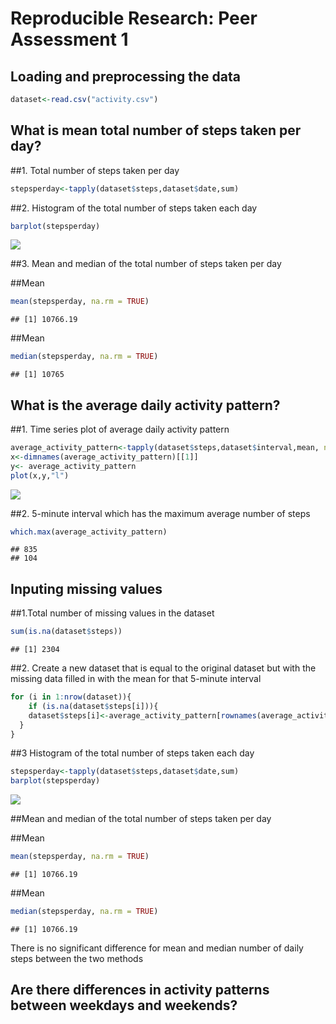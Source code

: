 # Reproducible Research: Peer Assessment 1


## Loading and preprocessing the data

```r
dataset<-read.csv("activity.csv")
```

## What is mean total number of steps taken per day?
##1. Total number of steps taken per day

```r
stepsperday<-tapply(dataset$steps,dataset$date,sum)
```

##2. Histogram of the total number of steps taken each day

```r
barplot(stepsperday)
```

![](PA1_template_files/figure-html/unnamed-chunk-3-1.png) 

##3. Mean and median of the total number of steps taken per day

##Mean

```r
mean(stepsperday, na.rm = TRUE)
```

```
## [1] 10766.19
```
##Mean

```r
median(stepsperday, na.rm = TRUE)
```

```
## [1] 10765
```



## What is the average daily activity pattern?

##1. Time series plot of average daily activity pattern

```r
average_activity_pattern<-tapply(dataset$steps,dataset$interval,mean, na.rm=TRUE)
x<-dimnames(average_activity_pattern)[[1]]
y<- average_activity_pattern
plot(x,y,"l")
```

![](PA1_template_files/figure-html/unnamed-chunk-6-1.png) 

##2. 5-minute interval which has the maximum average number of steps

```r
which.max(average_activity_pattern)
```

```
## 835 
## 104
```


## Inputing missing values
##1.Total number of missing values in the dataset

```r
sum(is.na(dataset$steps))
```

```
## [1] 2304
```


##2. Create a new dataset that is equal to the original dataset but with the missing data filled in with the mean for that 5-minute interval

```r
for (i in 1:nrow(dataset)){
    if (is.na(dataset$steps[i])){
    dataset$steps[i]<-average_activity_pattern[rownames(average_activity_pattern)==dataset$interval[i]]
  }
}
```

##3 Histogram of the total number of steps taken each day

```r
stepsperday<-tapply(dataset$steps,dataset$date,sum)
barplot(stepsperday)
```

![](PA1_template_files/figure-html/unnamed-chunk-10-1.png) 

##Mean and median of the total number of steps taken per day

##Mean

```r
mean(stepsperday, na.rm = TRUE)
```

```
## [1] 10766.19
```
##Mean

```r
median(stepsperday, na.rm = TRUE)
```

```
## [1] 10766.19
```

There is no significant difference for mean and median number of daily steps between the two methods 

## Are there differences in activity patterns between weekdays and weekends?

